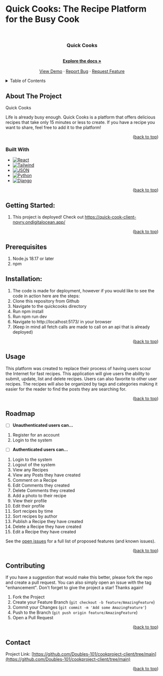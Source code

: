 
# Quick Cooks: The Recipe Platform for the Busy Cook


<a name="readme-top"></a>

<br />
<div align="center">
  
<h3 align="center">Quick Cooks</h3>

  <p align="center">
    <br />
    <a href="https://github.com/Doubles-101/cookproject-client/tree/main"><strong>Explore the docs »</strong></a>
    <br />
    <br />
    <a href="https://github.com/Doubles-101/cookproject-client/tree/main">View Demo</a>
    ·
    <a href="https://github.com/Doubles-101/cookproject-client/tree/main/issues/new?labels=bug&template=bug-report---.md">Report Bug</a>
    ·
    <a href="https://github.com/Doubles-101/cookproject-client/tree/main/issues/new?labels=enhancement&template=feature-request---.md">Request Feature</a>
  </p>
</div>


<details>
  <summary>Table of Contents</summary>
  <ol>
    <li>
      <a href="#about-the-project">About The Project</a>
      <ul>
        <li><a href="#built-with">Built With</a></li>
      </ul>
    </li>
    <li>
      <a href="#getting-started">Getting Started</a>
      <ul>
        <li><a href="#prerequisites">Prerequisites</a></li>
        <li><a href="#installation">Installation</a></li>
      </ul>
    </li>
    <li><a href="#usage">Usage</a></li>
    <li><a href="#roadmap">Roadmap</a></li>
    <li><a href="#contributing">Contributing</a></li>
    <!-- <li><a href="#license">License</a></li> -->
    <li><a href="#contact">Contact</a></li>
    <!-- <li><a href="#acknowledgments">Acknowledgments</a></li> -->
  </ol>
</details>



<!-- ABOUT THE PROJECT -->
## About The Project

Quick Cooks

Life is already busy enough. Quick Cooks is a platform that offers delicious recipes that take only 15 minutes or less to create. If you have a recipe you want to share, feel free to add it to the platform!

<p align="right">(<a href="#readme-top">back to top</a>)</p>



### Built With

* [![React][React.js]][React-url]
* [![Tailwind][Tailwind.com]][Tailwind-url]
* [![JSON][JSON.com]][JSON-url]
* [![Python][Python.com]][Python-url]
* [![Django][Django.com]][Django-url]

<p align="right">(<a href="#readme-top">back to top</a>)</p>



## Getting Started:
1. This project is deployed! Check out https://quick-cook-client-nqvry.ondigitalocean.app/ 

<p align="right">(<a href="#readme-top">back to top</a>)</p>


## Prerequisites
1. Node.js 18.17 or later
2. npm


## Installation:
1. The code is made for deployment, however if you would like to see the code in action here are the steps:
2. Clone this repository from Github
3. Navigate to the quickcooks directory
4. Run npm install
5. Run npm run dev
6. Navigate to http://localhost:5173/ in your browser 
7. (Keep in mind all fetch calls are made to call on an api that is already deployed)

<p align="right">(<a href="#readme-top">back to top</a>)</p>



<!-- USAGE EXAMPLES -->
## Usage

This platform was created to replace their process of having users scour the Internet for fast recipes.  This application will give users the ability to submit, update, list and delete recipes. Users can also favorite to other user recipes. The recipes will also be organized by tags and categories making it easier for the reader to find the posts they are searching for.

<p align="right">(<a href="#readme-top">back to top</a>)</p>



<!-- ROADMAP -->
## Roadmap

- [ ] **Unauthenticated users can...**

1. Register for an account
2. Login to the system

- [ ] **Authenticated users can...**

1. Login to the system
2. Logout of the system
3. View any Recipes
4. View any Posts they have created
5. Comment on a Recipe
6. Edit Comments they created
7. Delete Comments they created
8. Add a photo to their recipe
9. View their profile
10. Edit their profile
11. Sort recipes by time
12. Sort recipes by author
13. Publish a Recipe they have created
14. Delete a Recipe they have created
15. Edit a Recipe they have created




See the [open issues](https://github.com/Doubles-101/cookproject/issues) for a full list of proposed features (and known issues).

<p align="right">(<a href="#readme-top">back to top</a>)</p>



<!-- CONTRIBUTING -->
## Contributing

If you have a suggestion that would make this better, please fork the repo and create a pull request. You can also simply open an issue with the tag "enhancement".
Don't forget to give the project a star! Thanks again!

1. Fork the Project
2. Create your Feature Branch (`git checkout -b feature/AmazingFeature`)
3. Commit your Changes (`git commit -m 'Add some AmazingFeature'`)
4. Push to the Branch (`git push origin feature/AmazingFeature`)
5. Open a Pull Request

<p align="right">(<a href="#readme-top">back to top</a>)</p>


<!-- CONTACT -->
## Contact


Project Link: [https://github.com/Doubles-101/cookproject-client/tree/main](https://github.com/Doubles-101/cookproject-client/tree/main)

<p align="right">(<a href="#readme-top">back to top</a>)</p>


<!-- MARKDOWN LINKS & IMAGES -->
<!-- https://www.markdownguide.org/basic-syntax/#reference-style-links -->

[React.js]: https://img.shields.io/badge/React-20232A?style=for-the-badge&logo=react&logoColor=61DAFB
[React-url]: https://reactjs.org/
[Tailwind.com]: https://img.shields.io/badge/Tailwind-blue
[Tailwind-url]: https://tailwindcss.com/
[JSON.com]: https://img.shields.io/badge/JSON-FF2D20?style=for-the-badge&logo=JSON&logoColor=61DAFB
[JSON-url]: https://github.com/typicode/json-server/tree/v0
[Python.com]: https://img.shields.io/badge/Python-FF2D20?style=for-the-badge&logo=python&logoColor=white
[Python-url]: https://www.python.org/
[Django.com]: https://img.shields.io/badge/Django-Red
[Django-url]: https://www.djangoproject.com/